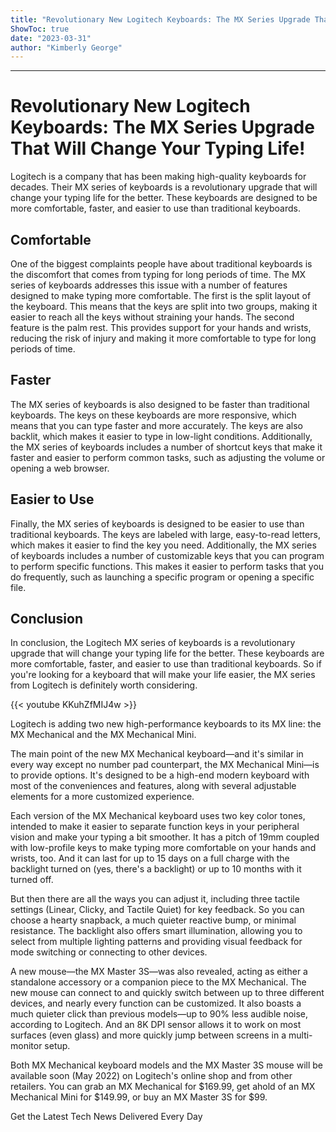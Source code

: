 ```yaml
---
title: "Revolutionary New Logitech Keyboards: The MX Series Upgrade That Will Change Your Typing Life!"
ShowToc: true 
date: "2023-03-31"
author: "Kimberly George"
---
```

*****
# Revolutionary New Logitech Keyboards: The MX Series Upgrade That Will Change Your Typing Life!

Logitech is a company that has been making high-quality keyboards for decades. Their MX series of keyboards is a revolutionary upgrade that will change your typing life for the better. These keyboards are designed to be more comfortable, faster, and easier to use than traditional keyboards.

## Comfortable

One of the biggest complaints people have about traditional keyboards is the discomfort that comes from typing for long periods of time. The MX series of keyboards addresses this issue with a number of features designed to make typing more comfortable. The first is the split layout of the keyboard. This means that the keys are split into two groups, making it easier to reach all the keys without straining your hands. The second feature is the palm rest. This provides support for your hands and wrists, reducing the risk of injury and making it more comfortable to type for long periods of time.

## Faster

The MX series of keyboards is also designed to be faster than traditional keyboards. The keys on these keyboards are more responsive, which means that you can type faster and more accurately. The keys are also backlit, which makes it easier to type in low-light conditions. Additionally, the MX series of keyboards includes a number of shortcut keys that make it faster and easier to perform common tasks, such as adjusting the volume or opening a web browser.

## Easier to Use

Finally, the MX series of keyboards is designed to be easier to use than traditional keyboards. The keys are labeled with large, easy-to-read letters, which makes it easier to find the key you need. Additionally, the MX series of keyboards includes a number of customizable keys that you can program to perform specific functions. This makes it easier to perform tasks that you do frequently, such as launching a specific program or opening a specific file.

## Conclusion

In conclusion, the Logitech MX series of keyboards is a revolutionary upgrade that will change your typing life for the better. These keyboards are more comfortable, faster, and easier to use than traditional keyboards. So if you're looking for a keyboard that will make your life easier, the MX series from Logitech is definitely worth considering.

{{< youtube KKuhZfMIJ4w >}} 




Logitech is adding two new high-performance keyboards to its MX line: the MX Mechanical and the MX Mechanical Mini.

 

The main point of the new MX Mechanical keyboard—and it's similar in every way except no number pad counterpart, the MX Mechanical Mini—is to provide options. It's designed to be a high-end modern keyboard with most of the conveniences and features, along with several adjustable elements for a more customized experience.

 

Each version of the MX Mechanical keyboard uses two key color tones, intended to make it easier to separate function keys in your peripheral vision and make your typing a bit smoother. It has a pitch of 19mm coupled with low-profile keys to make typing more comfortable on your hands and wrists, too. And it can last for up to 15 days on a full charge with the backlight turned on (yes, there's a backlight) or up to 10 months with it turned off.

 

But then there are all the ways you can adjust it, including three tactile settings (Linear, Clicky, and Tactile Quiet) for key feedback. So you can choose a hearty snapback, a much quieter reactive bump, or minimal resistance. The backlight also offers smart illumination, allowing you to select from multiple lighting patterns and providing visual feedback for mode switching or connecting to other devices.

 

A new mouse—the MX Master 3S—was also revealed, acting as either a standalone accessory or a companion piece to the MX Mechanical. The new mouse can connect to and quickly switch between up to three different devices, and nearly every function can be customized. It also boasts a much quieter click than previous models—up to 90% less audible noise, according to Logitech. And an 8K DPI sensor allows it to work on most surfaces (even glass) and more quickly jump between screens in a multi-monitor setup.

 

Both MX Mechanical keyboard models and the MX Master 3S mouse will be available soon (May 2022) on Logitech's online shop and from other retailers. You can grab an MX Mechanical for $169.99, get ahold of an MX Mechanical Mini for $149.99, or buy an MX Master 3S for $99.

 

Get the Latest Tech News Delivered Every Day



